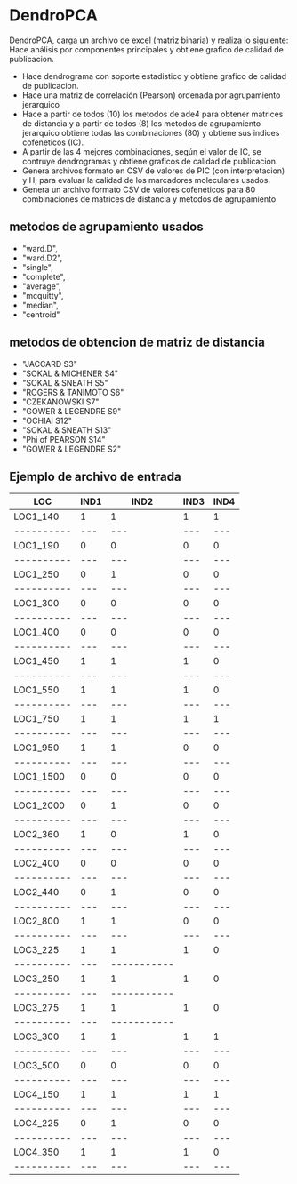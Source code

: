 # DendroPCA

DendroPCA, carga un archivo de excel (matriz binaria) y realiza lo siguiente:
Hace análisis por componentes principales y obtiene grafico de calidad de publicacion. 
- Hace dendrograma con soporte estadistico y obtiene grafico de calidad de publicacion. 
- Hace una matriz de correlación (Pearson) ordenada por agrupamiento jerarquico
- Hace a partir de todos (10) los metodos de ade4 para obtener matrices de distancia y a partir de todos (8) los metodos de agrupamiento jerarquico
obtiene todas las combinaciones (80) y obtiene sus indices cofeneticos (IC).
- A partir de las 4 mejores combinaciones, según el valor de IC, se contruye dendrogramas y obtiene graficos de calidad de publicacion.
- Genera archivos formato en CSV de valores de PIC (con interpretacion) y H, para evaluar la calidad de los marcadores moleculares usados.
- Genera un archivo formato CSV de valores cofenéticos para 80 combinaciones de matrices de distancia y metodos de agrupamiento

## metodos de agrupamiento usados
- "ward.D",
- "ward.D2",
- "single",
- "complete",
- "average",
- "mcquitty",
- "median",
- "centroid"

## metodos de obtencion de matriz de distancia
- "JACCARD S3"
- "SOKAL & MICHENER S4"
- "SOKAL & SNEATH S5"
- "ROGERS & TANIMOTO S6"
- "CZEKANOWSKI S7"
- "GOWER & LEGENDRE S9"
- "OCHIAI S12"
- "SOKAL & SNEATH S13"
- "Phi of PEARSON S14"
- "GOWER & LEGENDRE S2"

## Ejemplo de archivo de entrada
LOC	| IND1	 |IND2	| IND3 | IND4 |
----|--------|------|------|------|
LOC1_140	| 1	| 1	| 1	| 1 |
----------|---|---|---|---|
LOC1_190	| 0 | 0 | 0 | 0 |
----------|---|---|---|---|
LOC1_250	|	0 |	1 | 0 | 0 |
----------|---|---|---|---|
LOC1_300	| 0 | 0 | 0 | 0 |
----------|---|---|---|---|
LOC1_400	| 0 | 0 | 0 | 0 |
----------|---|---|---|---|
LOC1_450	| 1 |	1	| 1 | 0 |
----------|---|---|---|---|
LOC1_550	| 1 |	1 |	1 | 0 |
----------|---|---|---|---|
LOC1_750	| 1 |	1 |	1 |	1 |
----------|---|---|---|---|
LOC1_950	| 1	|	1 |	0 | 0 |
----------|---|---|---|---|
LOC1_1500	| 0 | 0 | 0 | 0 |
----------|---|---|---|---|
LOC1_2000	|	0 |	1 | 0 | 0 |
----------|---|---|---|---|
LOC2_360	| 1	| 0 |	1 | 0 |
----------|---|---|---|---|
LOC2_400	|	0 | 0 | 0 | 0 |
----------|---|---|---|---|
LOC2_440	|	0 |	1 | 0 | 0 |
----------|---|---|---|---|
LOC2_800	| 1	|	1 |	0 | 0 |
----------|---|---|---|---|
LOC3_225	| 1	| 1 |	1 |	0 |
----------|---|-----------|
LOC3_250	| 1 |	1 |	1 |	0 |
----------|---|-----------|
LOC3_275	| 1	| 1 |	1 |	0 |
----------|---|-----------|
LOC3_300	| 1	| 1	| 1	| 1 |
----------|---|---|---|---|
LOC3_500	| 0 | 0 | 0 | 0 |
----------|---|---|---|---|
LOC4_150	| 1 | 1	| 1 |	1 |
----------|---|---|---|---|
LOC4_225	| 0 |	1 | 0 | 0 |
----------|---|---|---|---|
LOC4_350	| 1 | 1	| 1 | 0 |
----------|---|---|---|---|

